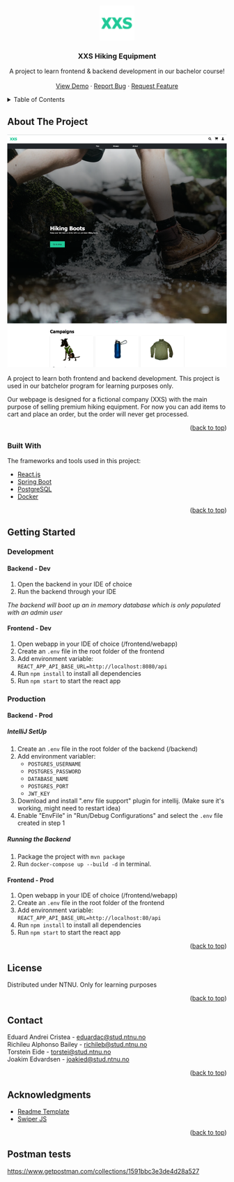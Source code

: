 <!-- Tamplate from https://github.com/othneildrew/Best-README-Template -->
<div id="top"></div>

<!-- PROJECT LOGO -->
<br />
<div align="center">
  <a href="https://github.com/jKm00/hiking-equipment">
    <img src="documentation/readme-images/logo.png" alt="Logo" width="80" height="80">
  </a>

  <h3 align="center">XXS Hiking Equipment</h3>

  <p align="center">
    A project to learn frontend & backend development in our bachelor course!
    <br />
    <br />
    <a href="http://gr02.appdev.cloudns.ph/">View Demo</a>
    ·
    <a href="https://github.com/jKm00/hiking-equipment/issues">Report Bug</a>
    ·
    <a href="https://github.com/jKm00/hiking-equipment/issues">Request Feature</a>
  </p>
</div>

<!-- TABLE OF CONTENTS -->
<details>
  <summary>Table of Contents</summary>
  <ol>
    <li>
      <a href="#about-the-project">About The Project</a>
      <ul>
        <li><a href="#built-with">Built With</a></li>
      </ul>
    </li>
    <li>
      <a href="#getting-started">Getting Started</a>
      <ul>
        <li><a href="#development"backend>Development</a>
            <ul>
                <li><a href="#backend---dev">Backend - Dev</a></li>
                <li><a href="#frontend---dev">frontend - Dev</a></li>
            </ul>
        </li>
        <li><a href="#production"backend>Production</a>
          <ul>
            <li><a href="backend---prod">Backend - Prod</a>
              <ul>
                <li><a href="intellij-setup">IntelliJ SetUp</a></li>
                <li><a href="running-the-backend">Running the Backend</a></li>
              </ul>
            </li>
            <li><a href="frontend---prod">Frontend - Prod</a></li>
          </ul>
        </li>
      </ul>
    </li>
    <li><a href="#license">License</a></li>
    <li><a href="#contact">Contact</a></li>
    <li><a href="#acknowledgments">Acknowledgments</a></li>
    <li><a href="#postman-tests">Postman tests</a></li>
  </ol>
</details>

<!-- ABOUT THE PROJECT -->

## About The Project

![XXS Front Page Screen Shot](documentation/readme-images/front-page.png)

A project to learn both frontend and backend development. This project is used in our batchelor program for learning purposes only.

Our webpage is designed for a fictional company (XXS) with the main purpose of selling premium hiking equipment. For now you can add items to cart and place an order, but the order will never get processed.

<p align="right">(<a href="#top">back to top</a>)</p>

### Built With

The frameworks and tools used in this project:

- [React.js](https://reactjs.org/)
- [Spring Boot](https://spring.io/)
- [PostgreSQL](https://www.postgresql.org/)
- [Docker](https://www.docker.com/)

<p align="right">(<a href="#top">back to top</a>)</p>

<!-- GETTING STARTED -->

## Getting Started

### Development

#### Backend - Dev

1. Open the backend in your IDE of choice
2. Run the backend through your IDE

*The backend will boot up an in memory database which is only populated with an admin user*

#### Frontend - Dev

1. Open webapp in your IDE of choice (/frontend/webapp)
2. Create an `.env` file in the root folder of the frontend
3. Add environment variable: `REACT_APP_API_BASE_URL=http://localhost:8080/api`
4. Run `npm install` to install all dependencies
5. Run `npm start` to start the react app

### Production

#### Backend - Prod

##### IntelliJ SetUp

1. Create an `.env` file in the root folder of the backend (/backend)
2. Add environment variabler:
   - `POSTGRES_USERNAME`
   - `POSTGRES_PASSWORD`
   - `DATABASE_NAME`
   - `POSTGRES_PORT`
   - `JWT_KEY`
3. Download and install ".env file support" plugin for intellij. (Make sure it's working, might need to restart idea)
4. Enable "EnvFile" in "Run/Debug Configurations" and select the `.env` file created in step 1

##### Running the Backend

1. Package the project with `mvn package`
3. Run `docker-compose up --build -d` in terminal.

#### Frontend - Prod

1. Open webapp in your IDE of choice (/frontend/webapp)
2. Create an `.env` file in the root folder of the frontend
3. Add environment variable: `REACT_APP_API_BASE_URL=http://localhost:80/api`
4. Run `npm install` to install all dependencies
5. Run `npm start` to start the react app

<p align="right">(<a href="#top">back to top</a>)</p>

<!-- LICENSE -->

## License

Distributed under NTNU. Only for learning purposes

<p align="right">(<a href="#top">back to top</a>)</p>

<!-- CONTACT -->

## Contact

Eduard Andrei Cristea - eduardac@stud.ntnu.no  
Richileu Alphonso Bailey - richileb@stud.ntnu.no  
Torstein Eide - torstei@stud.ntnu.no  
Joakim Edvardsen - joakied@stud.ntnu.no

<p align="right">(<a href="#top">back to top</a>)</p>

<!-- ACKNOWLEDGMENTS -->

## Acknowledgments

- [Readme Template](https://github.com/othneildrew/Best-README-Template#getting-started)
- [Swiper JS](https://swiperjs.com/react)

<p align="right">(<a href="#top">back to top</a>)</p>

## Postman tests

https://www.getpostman.com/collections/1591bbc3e3de4d28a527

